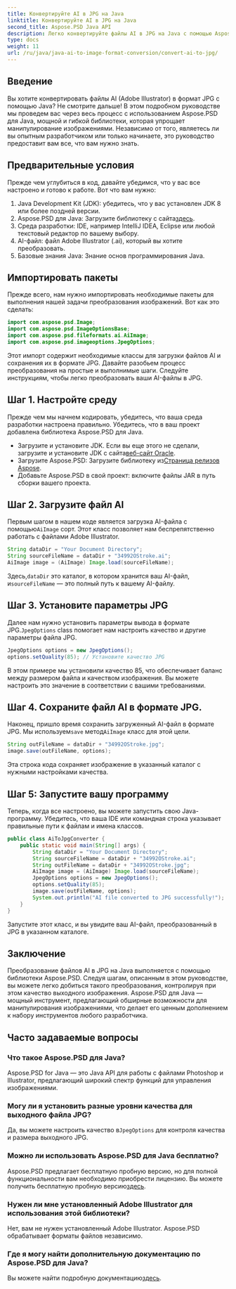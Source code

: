 ```yaml
---
title: Конвертируйте AI в JPG на Java
linktitle: Конвертируйте AI в JPG на Java
second_title: Aspose.PSD Java API
description: Легко конвертируйте файлы AI в JPG на Java с помощью Aspose.PSD. Следуйте нашему пошаговому руководству для высококачественной конвертации изображений.
type: docs
weight: 11
url: /ru/java/java-ai-to-image-format-conversion/convert-ai-to-jpg/
---
```

## Введение
Вы хотите конвертировать файлы AI (Adobe Illustrator) в формат JPG с помощью Java? Не смотрите дальше! В этом подробном руководстве мы проведем вас через весь процесс с использованием Aspose.PSD для Java, мощной и гибкой библиотеки, которая упрощает манипулирование изображениями. Независимо от того, являетесь ли вы опытным разработчиком или только начинаете, это руководство предоставит вам все, что вам нужно знать.
## Предварительные условия
Прежде чем углубиться в код, давайте убедимся, что у вас все настроено и готово к работе. Вот что вам нужно:
1. Java Development Kit (JDK): убедитесь, что у вас установлен JDK 8 или более поздней версии.
2.  Aspose.PSD для Java: Загрузите библиотеку с сайта[здесь](https://releases.aspose.com/psd/java/).
3. Среда разработки: IDE, например IntelliJ IDEA, Eclipse или любой текстовый редактор по вашему выбору.
4. AI-файл: файл Adobe Illustrator (.ai), который вы хотите преобразовать.
5. Базовые знания Java: Знание основ программирования Java.
## Импортировать пакеты
Прежде всего, нам нужно импортировать необходимые пакеты для выполнения нашей задачи преобразования изображений. Вот как это сделать:
```java
import com.aspose.psd.Image;
import com.aspose.psd.ImageOptionsBase;
import com.aspose.psd.fileformats.ai.AiImage;
import com.aspose.psd.imageoptions.JpegOptions;
```
Этот импорт содержит необходимые классы для загрузки файлов AI и сохранения их в формате JPG.
Давайте разобьем процесс преобразования на простые и выполнимые шаги. Следуйте инструкциям, чтобы легко преобразовать ваши AI-файлы в JPG.
## Шаг 1. Настройте среду
Прежде чем мы начнем кодировать, убедитесь, что ваша среда разработки настроена правильно. Убедитесь, что в ваш проект добавлена библиотека Aspose.PSD для Java.
-  Загрузите и установите JDK. Если вы еще этого не сделали, загрузите и установите JDK с сайта[веб-сайт Oracle](https://www.oracle.com/java/technologies/javase-downloads.html).
-  Загрузите Aspose.PSD: Загрузите библиотеку из[Страница релизов Aspose](https://releases.aspose.com/psd/java/).
- Добавьте Aspose.PSD в свой проект: включите файлы JAR в путь сборки вашего проекта.
## Шаг 2. Загрузите файл AI
Первым шагом в нашем коде является загрузка AI-файла с помощью`AiImage` сорт. Этот класс позволяет нам беспрепятственно работать с файлами Adobe Illustrator.
```java
String dataDir = "Your Document Directory";
String sourceFileName = dataDir + "34992OStroke.ai";
AiImage image = (AiImage) Image.load(sourceFileName);
```
 Здесь,`dataDir` это каталог, в котором хранится ваш AI-файл, и`sourceFileName` — это полный путь к вашему AI-файлу.
## Шаг 3. Установите параметры JPG
 Далее нам нужно установить параметры вывода в формате JPG.`JpegOptions` class помогает нам настроить качество и другие параметры файла JPG.
```java
JpegOptions options = new JpegOptions();
options.setQuality(85); // Установите качество JPG
```
В этом примере мы установили качество 85, что обеспечивает баланс между размером файла и качеством изображения. Вы можете настроить это значение в соответствии с вашими требованиями.
## Шаг 4. Сохраните файл AI в формате JPG.
 Наконец, пришло время сохранить загруженный AI-файл в формате JPG. Мы используем`save` метод`AiImage` класс для этой цели.
```java
String outFileName = dataDir + "34992OStroke.jpg";
image.save(outFileName, options);
```
Эта строка кода сохраняет изображение в указанный каталог с нужными настройками качества.
## Шаг 5: Запустите вашу программу
Теперь, когда все настроено, вы можете запустить свою Java-программу. Убедитесь, что ваша IDE или командная строка указывает правильные пути к файлам и имена классов.
```java
public class AiToJpgConverter {
    public static void main(String[] args) {
        String dataDir = "Your Document Directory";
        String sourceFileName = dataDir + "34992OStroke.ai";
        String outFileName = dataDir + "34992OStroke.jpg";
        AiImage image = (AiImage) Image.load(sourceFileName);
        JpegOptions options = new JpegOptions();
        options.setQuality(85);
        image.save(outFileName, options);
        System.out.println("AI file converted to JPG successfully!");
    }
}
```
Запустите этот класс, и вы увидите ваш AI-файл, преобразованный в JPG в указанном каталоге.
## Заключение
Преобразование файлов AI в JPG на Java выполняется с помощью библиотеки Aspose.PSD. Следуя шагам, описанным в этом руководстве, вы можете легко добиться такого преобразования, контролируя при этом качество выходного изображения. Aspose.PSD для Java — мощный инструмент, предлагающий обширные возможности для манипулирования изображениями, что делает его ценным дополнением к набору инструментов любого разработчика.
## Часто задаваемые вопросы
### Что такое Aspose.PSD для Java?
Aspose.PSD for Java — это Java API для работы с файлами Photoshop и Illustrator, предлагающий широкий спектр функций для управления изображениями.
### Могу ли я установить разные уровни качества для выходного файла JPG?
 Да, вы можете настроить качество в`JpegOptions` для контроля качества и размера выходного JPG.
### Можно ли использовать Aspose.PSD для Java бесплатно?
Aspose.PSD предлагает бесплатную пробную версию, но для полной функциональности вам необходимо приобрести лицензию. Вы можете получить бесплатную пробную версию[здесь](https://releases.aspose.com/).
### Нужен ли мне установленный Adobe Illustrator для использования этой библиотеки?
Нет, вам не нужен установленный Adobe Illustrator. Aspose.PSD обрабатывает форматы файлов независимо.
### Где я могу найти дополнительную документацию по Aspose.PSD для Java?
 Вы можете найти подробную документацию[здесь](https://reference.aspose.com/psd/java/).